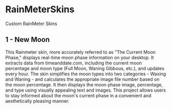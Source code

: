 # RainMeterSkins
Custom RainMeter Skins

## 1 - New Moon

This Rainmeter skin, more accurately referred to as "The Current Moon Phase," displays real-time moon phase information on your desktop. It extracts data from timeanddate.com, including the current moon percentage and moon type (Full Moon, Waning Gibbous, etc.), and updates every hour. The skin simplifies the moon types into two categories - Waxing and Waning - and calculates the appropriate image file number based on the moon percentage. It then displays the moon phase image, percentage, and type using visually appealing text and images. This project allows users to stay informed about the moon's current phase in a convenient and aesthetically pleasing manner.
